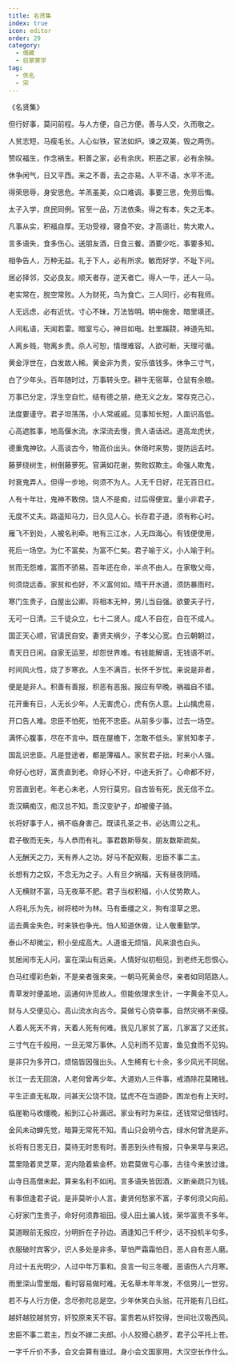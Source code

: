 ```yaml
---
title: 名贤集
index: true
icon: editor
order: 29
category:
  - 儒藏
  - 启蒙蒙学
tag:
  - 佚名
  - 宋
---
```


《名贤集》  

但行好事，莫问前程。与人方便，自己方便。善与人交，久而敬之。  

人贫志短，马瘦毛长。人心似铁，官法如炉。谏之双美，毁之两伤。  

赞叹福生，作念祸生。积善之家，必有余庆。积恶之家，必有余殃。  

休争闲气，日又平西。来之不善，去之亦易。人平不语，水平不流。  

得荣思辱，身安思危。羊羔虽美，众口难调。事要三思，免劳后悔。  

太子入学，庶民同例。官至一品，万法依条。得之有本，失之无本。  

凡事从实，积福自厚。无功受禄，寝食不安。才高语壮，势大欺人。  

言多语失，食多伤心。送朋友酒，日食三餐。酒要少吃，事要多知。  

相争告人，万种无益。礼于下人，必有所求。敏而好学，不耻下问。  

居必择邻，交必良友。顺天者存，逆天者亡。得人一牛，还人一马。  

老实常在，脱空常败。人为财死，鸟为食亡。三人同行，必有我师。  

人无远虑，必有近忧。寸心不昧，万法皆明。明中施舍，暗里填还。  

人间私语，天闻若雷。暗室亏心，神目如电。肚里蹊跷，神道先知。  

人离乡贱，物离乡贵。杀人可恕，情理难容。人欲可断，天理可循。  

黄金浮世在，白发故人稀。黄金非为贵，安乐值钱多。休争三寸气，  

白了少年头。百年随时过，万事转头空。耕牛无宿草，仓鼠有余粮。  

万事已分定，浮生空自忙。结有德之朋，绝无义之友。常存克己心，  

法度要谨守。君子坦荡荡，小人常戚戚。见事知长短，人面识高低。  

心高遮胜事，地高偃水流。水深流去慢，贵人语话迟。道高龙虎伏，  

德重鬼神钦。人高谈古今，物高价出头。休倚时来势，提防运去时。  

藤萝绕树生，树倒藤萝死。官满如花谢，势败奴欺主。命强人欺鬼，  

时衰鬼弄人。但得一步地，何须不为人。人无千日好，花无百日红。  

人有十年壮，鬼神不敢傍。饶人不是痴，过后得便宜。量小非君子，  

无度不丈夫。路遥知马力，日久见人心。长存君子道，须有称心时。  

雁飞不到处，人被名利牵。地有三江水，人无四海心。有钱便使用，  

死后一场空。为仁不富矣，为富不仁矣。君子喻于义，小人喻于利。  

贫而无怨难，富而不骄易。百年还在命，半点不由人。在家敬父母，  

何须烧远香。家贫和也好，不义富何如。晴干开水道，须防暴雨时。  

寒门生贵子，白屋出公卿。将相本无种，男儿当自强。欲要夫子行，  

无可一日清。三千徒众立，七十二贤人。成人不自在，自在不成人。  

国正天心顺，官请民自安。妻贤夫祸少，子孝父心宽。白云朝朝过，  

青天日日闲。自家无运至，却怨世界难。有钱能解语，无钱语不听。  

时间风火性，烧了岁寒衣。人生不满百，长怀千岁忧。来说是非者，  

便是是非人。积善有善报，积恶有恶报。报应有早晚，祸福自不错。  

花开重有日，人无长少年。人无害虎心，虎有伤人意。上山擒虎易，  

开口告人难。忠臣不怕死，怕死不忠臣。从前多少事，过去一场空。  

满怀心腹事，尽在不言中。既在屋檐下，怎敢不低头。家贫知孝子，  

国乱识忠臣。凡是登途者，都是薄福人。家贫君子拙，时来小人强。  

命好心也好，富贵直到老。命好心不好，中途夭折了。心命都不好，  

穷苦直到老。年老心未老，人穷行莫穷。自古皆有死，民无信不立。  

乖汉瞒痴汉，痴汉总不知。乖汉变驴子，却被傻子骑。  

长将好事于人，祸不临身害己。既读孔圣之书，必达周公之礼。  

君子敬而无失，与人恭而有礼。事君数斯辱矣，朋友数斯疏矣。  

人无酬天之力，天有养人之功。好马不配双鞍，忠臣不事二主。  

长想有力之奴，不念无为之子。人有旦夕祸福，天有昼夜阴晴。  

人无横财不富，马无夜草不肥。君子当权积福，小人仗势欺人。  

人将礼乐为先，树将枝叶为林。马有垂缰之义，狗有湿草之恩。  

运去黄金失色，时来铁也争光。怕人知道休做，让人敬重勤学。  

泰山不却微尘，积小垒成高大。人道谁无烦恼，风来浪也白头。  

贫居闹市无人问，富在深山有远亲。人情好似初相见，到老终无怨恨心。  

白马红缨彩色新，不是亲者强来亲。一朝马死黄金尽，亲者如同陌路人。  

青草发时便盖地，运通何许觅故人。但能依理求生计，一字黄金不见人。  

财与人交便见心，高山流水向古今。莫做亏心侥幸事，自然灾祸不来侵。  

人着人死天不肯，天着人死有何难。我见几家贫了富，几家富了又还贫。  

三寸气在千般用，一旦无常万事休。人见利而不见害，鱼见食而不见钩。  

是非只为多开口，烦恼皆因强出头。人生稀有七十余，多少风光不同居。  

长江一去无回浪，人老何曾再少年。大道劝人三件事，戒酒除花莫赌钱。  

平生正直无私取，问甚天公饶不饶。猛虎不在当道卧，困龙也有上天时。  

临崖勒马收缰晚，船到江心补漏迟。家业有时为来往，还钱常记借钱时。  

金风未动蝉先觉，暗算无常死不知。青山只会明今古，绿水何曾洗是非。  

长将有日思无日，莫待无时思有时。善恶到头终有报，只争来早与来迟。  

蒿里隐着灵芝草，泥内隐着紫金杯。劝君莫做亏心事，古往今来放过谁。  

山寺日高僧未起，算来名利不如闲。言多语失皆因酒，义断亲疏只为钱。  

有事但逢君子说，是非莫听小人言。妻贤何愁家不富，子孝何须父向前。  

心好家门生贵子，命好何须靠祖田。侵人田土骗人钱，荣华富贵不多年。  

莫道眼前无报应，分明折在子孙边。酒逢知己千杯少，话不投机半句多。  

衣服破时宾客少，识人多处是非多。草怕严霜霜怕日，恶人自有恶人磨。  

月过十五光明少，人过中年万事和。良言一句三冬暖，恶语伤人六月寒。  

雨里深山雪里烟，看时容易做时难。无名草木年年发，不信男儿一世穷。  

若不与人行方便，念尽弥陀总是空。少年休笑白头翁，花开能有几日红。  

越奸越狡越贫穷，奸狡原来天不容。富贵若从奸狡得，世间壮汉吸西风。  

忠臣不事二君主，烈女不嫁二夫郎。小人狡猾心肠歹，君子公平托上苍。  

一字千斤价不多，会文会算有谁过。身小会文国家用，大汉空长作什么。  
